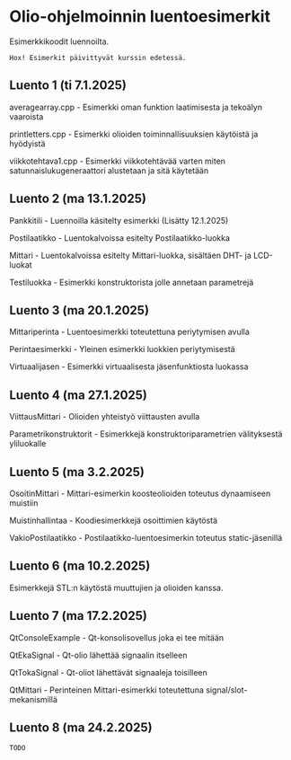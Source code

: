 # Olio-ohjelmoinnin luentoesimerkit
Esimerkkikoodit luennoilta. 

`Hox! Esimerkit päivittyvät kurssin edetessä.`

## Luento 1 (ti 7.1.2025)
averagearray.cpp - Esimerkki oman funktion laatimisesta ja tekoälyn vaaroista

printletters.cpp - Esimerkki olioiden toiminnallisuuksien käytöistä ja hyödyistä

viikkotehtava1.cpp - Esimerkki viikkotehtävää varten miten satunnaislukugeneraattori alustetaan ja sitä käytetään

## Luento 2 (ma 13.1.2025)

Pankkitili  - Luennoilla käsitelty esimerkki (Lisätty 12.1.2025)

Postilaatikko - Luentokalvoissa esitelty Postilaatikko-luokka

Mittari - Luentokalvoissa esitelty Mittari-luokka, sisältäen DHT- ja LCD-luokat

Testiluokka - Esimerkki konstruktorista jolle annetaan parametrejä

## Luento 3 (ma 20.1.2025)
Mittariperinta - Luentoesimerkki toteutettuna periytymisen avulla

Perintaesimerkki - Yleinen esimerkki luokkien periytymisestä

Virtuaalijasen - Esimerkki virtuaalisesta jäsenfunktiosta luokassa

## Luento 4 (ma 27.1.2025)
ViittausMittari - Olioiden yhteistyö viittausten avulla

Parametrikonstruktorit - Esimerkkejä konstruktoriparametrien välityksestä yliluokalle

## Luento 5 (ma 3.2.2025)
OsoitinMittari - Mittari-esimerkin koosteolioiden toteutus dynaamiseen muistiin

Muistinhallintaa - Koodiesimerkkejä osoittimien käytöstä

VakioPostilaatikko - Postilaatikko-luentoesimerkin toteutus static-jäsenillä

## Luento 6 (ma 10.2.2025)

Esimerkkejä STL:n käytöstä muuttujien ja olioiden kanssa.

## Luento 7 (ma 17.2.2025)

QtConsoleExample - Qt-konsolisovellus joka ei tee mitään

QtEkaSignal - Qt-olio lähettää signaalin itselleen

QtTokaSignal - Qt-oliot lähettävät signaaleja toisilleen

QtMittari - Perinteinen Mittari-esimerkki toteutettuna signal/slot-mekanismillä

## Luento 8 (ma 24.2.2025)

`TODO` 
